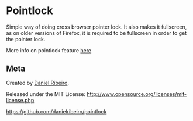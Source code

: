 Pointlock
=========

Simple way of doing cross browser pointer lock. It also makes it fullscreen, as on older versions of Firefox, it is required to be fullscreen in order to get the pointer lock.

More info on pointlock feature [here](https://github.com/danielribeiro/pointlock/wiki/References)



Meta
----

Created by [Daniel Ribeiro](http://metaphysicaldeveloper.wordpress.com/about-me). 

Released under the MIT License: http://www.opensource.org/licenses/mit-license.php

https://github.com/danielribeiro/pointlock
